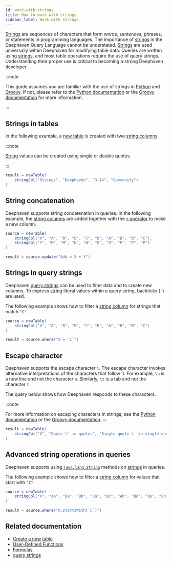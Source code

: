 ```yaml
---
id: work-with-strings
title: How to work with strings
sidebar_label: Work with strings
---
```


[Strings](../reference/query-language/types/strings.md) are sequences of characters that form words, sentences, phrases, or statements in programming languages. The importance of [strings](../reference/query-language/types/strings.md) in the Deephaven Query Language cannot be understated. [Strings](../reference/query-language/types/strings.md) are used universally within Deephaven for modifying table data. Queries are written using [strings](../reference/query-language/types/strings.md), and most table operations require the use of query strings. Understanding their proper use is critical to becoming a strong Deephaven developer.

:::note

This guide assumes you are familiar with the use of strings in [Python](https://docs.python.org/3/library/string.html) and [Groovy](https://groovy-lang.org/syntax.html#all-strings). If not, please refer to the [Python documentation](https://docs.python.org/3/library/stdtypes.html#text-sequence-type-str) or the [Groovy documentation](https://groovy-lang.org/syntax.html#all-strings) for more information.

:::

## Strings in tables

In the following example, a [new table](../reference/table-operations/create/newTable.md) is created with two [string columns](../reference/table-operations/create/stringCol.md).

:::note

[String](../reference/query-language/types/strings.md) values can be created using single or double quotes.

:::

```groovy
result = newTable(
    stringCol("Strings", "Deephaven", "3.14", "Community")
)
```

## String concatenation

Deephaven supports string concatenation in queries. In the following example, the [string columns](../reference/table-operations/create/stringCol.md) are added together with the [`+` operator](../reference/query-language/formulas/operators.md) to make a new column.

```groovy order=source,result
source = newTable(
    stringCol("X", "A", "B", "B", "C", "B", "A", "B", "B", "C"),
    stringCol("Y", "M", "M", "N", "N", "O", "O", "P", "P", "P")
)

result = source.update("Add = X + Y")
```

## Strings in query strings

<!--TODO: add links to overview pages https://github.com/deephaven/deephaven.io/issues/474 -->

Deephaven [query strings](../reference/query-language/types/strings.md) can be used to filter data and to create new columns. To express [string](../reference/query-language/types/strings.md) literal values within a query string, backticks (`` ` ``) are used.

The following example shows how to filter a [string column](../reference/table-operations/create/stringCol.md) for strings that match `"C"`.

```groovy order=source,result
source = newTable(
    stringCol("X", "A", "B", "B", "C", "B", "A", "B", "B", "C")
)

result = source.where("X = `C`")
```

## Escape character

Deephaven supports the escape character `\`. The escape character invokes alternative interpretations of the characters that follow it. For example, `\n` is a new line and not the character `n`. Similarly, `\t` is a tab and not the character `t`.

The query below shows how Deephaven responds to these characters.

:::note

For more information on escaping characters in strings, see the [Python documentation](https://docs.python.org/3/reference/lexical_analysis.html#strings) or the [Groovy documentation](https://groovy-lang.org/syntax.html#_escaping_special_characters).
:::

```groovy
result = newTable(
    stringCol("X", "Quote \" in quotes", 'Single quote \' in single quotes', "Escaped slash \\", "New\nline", "Added\ttab")
)
```

## Advanced string operations in queries

Deephaven supports using [`java.lang.String`](https://docs.oracle.com/javase/8/docs/api/java/lang/String.html) methods on [strings](../reference/query-language/types/strings.md) in queries.

The following example shows how to filter a [string column](../reference/table-operations/create/stringCol.md) for values that start with `"C"`.

```groovy order=source,result
source = newTable(
    stringCol("X", "Aa", "Ba", "Bb", "Ca", "Bc", "Ab", "Bd", "Be", "Cb")
)

result = source.where("X.startsWith(`C`)")
```

## Related documentation

- [Create a new table](./new-table.md)
- [User-Defined Functions](../reference/query-language/formulas/user-defined-functions.md)
- [Formulas](../reference/query-language/formulas/formulas.md)
- [query strings](../reference/query-language/types/strings.md)
